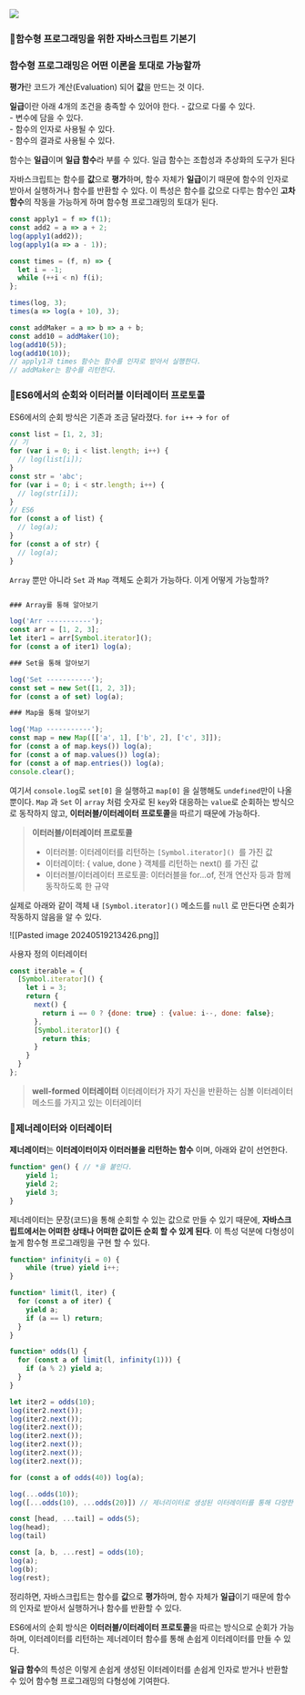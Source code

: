![](https://blog.kakaocdn.net/dn/tyz0k/btsHucq0bgw/FhyJq3MW0EaCQnxUT25l2k/img.jpg)

### 📗함수형 프로그래밍을 위한 자바스크립트 기본기
### 함수형 프로그래밍은 어떤 이론을 토대로 가능할까

**평가**란 코드가 계산(Evaluation) 되어 **값**을 만드는 것 이다.
  
**일급**이란 아래 4개의 조건을 충족할 수 있어야 한다.
- 값으로 다룰 수 있다.  
- 변수에 담을 수 있다.  
- 함수의 인자로 사용될 수 있다.  
- 함수의 결과로 사용될 수 있다.  

함수는 **일급**이며 **일급 함수**라 부를 수 있다. 일급 함수는 조합성과 추상화의 도구가 된다

 자바스크립트는 함수를 **값**으로 **평가**하며, 함수 자체가 **일급**이기 때문에 함수의 인자로 받아서 실행하거나 함수를 반환할 수 있다. 이 특성은 함수를 값으로 다루는 함수인 **고차 함수**의 작동을 가능하게 하며 함수형 프로그래밍의 토대가 된다.
 
```js
const apply1 = f => f(1);
const add2 = a => a + 2;
log(apply1(add2));
log(apply1(a => a - 1));

const times = (f, n) => {
  let i = -1;
  while (++i < n) f(i);
};

times(log, 3);
times(a => log(a + 10), 3);

const addMaker = a => b => a + b;
const add10 = addMaker(10);
log(add10(5));
log(add10(10));
// apply1과 times 함수는 함수를 인자로 받아서 실행한다.
// addMaker는 함수를 리턴한다.
```

### 📗ES6에서의 순회와 이터러블 이터레이터 프로토콜

ES6에서의 순회 방식은 기존과 조금 달라졌다. `for i++` -> `for of` 

```js
const list = [1, 2, 3];
// 기
for (var i = 0; i < list.length; i++) {
  // log(list[i]);
}
const str = 'abc';
for (var i = 0; i < str.length; i++) {
  // log(str[i]);
}
// ES6
for (const a of list) {
  // log(a);
}
for (const a of str) {
  // log(a);
}
```

`Array` 뿐만 아니라 `Set` 과 `Map` 객체도 순회가 가능하다. 이게 어떻게 가능할까?

```js

### Array를 통해 알아보기

log('Arr -----------');
const arr = [1, 2, 3];
let iter1 = arr[Symbol.iterator]();
for (const a of iter1) log(a);

### Set을 통해 알아보기

log('Set -----------');
const set = new Set([1, 2, 3]);
for (const a of set) log(a);

### Map을 통해 알아보기

log('Map -----------');
const map = new Map([['a', 1], ['b', 2], ['c', 3]]);
for (const a of map.keys()) log(a);
for (const a of map.values()) log(a);
for (const a of map.entries()) log(a);
console.clear();

```

여기서 `console.log`로 `set[0]` 을 실행하고 `map[0]` 을 실행해도 `undefined`만이 나올 뿐이다. 
`Map` 과 `Set` 이 `array` 처럼 숫자로 된 `key`와 대응하는 `value`로 순회하는 방식으로 동작하지 않고, **이터러블/이터레이터 프로토콜**을 따르기 때문에 가능하다.

> __이터러블/이터레이터 프로토콜__
> - 이터러블: 이터레이터를 리턴하는 `[Symbol.iterator]() `를 가진 값
> - 이터레이터: { value, done } 객체를 리턴하는 next() 를 가진 값
> - 이터러블/이터레이터 프로토콜: 이터러블을 for...of, 전개 연산자 등과 함께 동작하도록 한 규약

실제로 아래와 같이 객체 내 `[Symbol.iterator]()` 메소드를 `null` 로 만든다면 순회가 작동하지 않음을 알 수 있다.

![[Pasted image 20240519213426.png]]

사용자 정의 이터레이터

```js
const iterable = {
  [Symbol.iterator]() {
    let i = 3;
    return {
      next() {
        return i == 0 ? {done: true} : {value: i--, done: false};
      },
      [Symbol.iterator]() {
        return this; 
      }
    }
  }
};
```

> __well-formed 이터레이터__
> 이터레이터가 자기 자신을 반환하는 심볼 이터레이터 메소드를 가지고 있는 이터레이터
### 📗제너레이터와 이터레이터

**제너레이터**는 **이터레이터이자 이터러블을 리턴하는 함수** 이며, 아래와 같이 선언한다.

```js
function* gen() { // *을 붙인다.
	yield 1;
    yield 2;
    yield 3;
}
```

제너레이터는 문장(코드)을 통해 순회할 수 있는 값으로 만들 수 있기 때문에, **자바스크립트에서는 어떠한 상태나 어떠한 값이든 순회 할 수 있게 된다**. 이 특성 덕분에 다형성이 높게 함수형 프로그래밍을 구현 할 수 있다.

```js
function* infinity(i = 0) {
    while (true) yield i++;
}

function* limit(l, iter) {
  for (const a of iter) {
    yield a;
    if (a == l) return;
  }
}

function* odds(l) {
  for (const a of limit(l, infinity(1))) {
    if (a % 2) yield a;
  }
}

let iter2 = odds(10);
log(iter2.next());
log(iter2.next());
log(iter2.next());
log(iter2.next());
log(iter2.next());
log(iter2.next());
log(iter2.next());

for (const a of odds(40)) log(a);

log(...odds(10));
log([...odds(10), ...odds(20)]) // 제너리이터로 생성된 이터레이터를 통해 다양한 함수 조합을 할 수 있다.

const [head, ...tail] = odds(5);
log(head);
log(tail)

const [a, b, ...rest] = odds(10);
log(a);
log(b);
log(rest);
```

정리하면,
자바스크립트는 함수를 **값**으로 **평가**하며, 함수 자체가 **일급**이기 때문에 함수의 인자로 받아서 실행하거나 함수를 반환할 수 있다. 

ES6에서의 순회 방식은 **이터러블/이터레이터 프로토콜**을 따르는 방식으로 순회가 가능하며, 이터레이터를 리턴하는 제너레이터 함수를 통해 손쉽게 이터레이터를 만들 수 있다.

**일급 함수**의 특성은 이렇게 손쉽게 생성된 이터레이터를 손쉽게 인자로 받거나 반환할 수 있어 함수형 프로그래밍의 다형성에 기여한다.